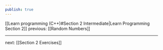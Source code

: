```yaml
---
publish: true
---
```

[[Learn programming (C++)#Section 2 Intermediate|Learn Programming Section 2]]  previous: [[Random Numbers]] 

---








next: [[Section 2 Exercises]] 
